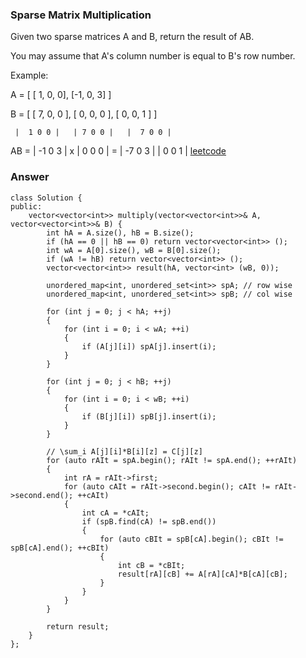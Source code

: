 ### Sparse Matrix Multiplication
Given two sparse matrices A and B, return the result of AB.

You may assume that A's column number is equal to B's row number.

Example:

A = [
  [ 1, 0, 0],
  [-1, 0, 3]
]

B = [
  [ 7, 0, 0 ],
  [ 0, 0, 0 ],
  [ 0, 0, 1 ]
]


     |  1 0 0 |   | 7 0 0 |   |  7 0 0 |
AB = | -1 0 3 | x | 0 0 0 | = | -7 0 3 |
                  | 0 0 1 |
[leetcode](https://leetcode.com/problems/sparse-matrix-multiplication/description/)

### Answer

	class Solution {
	public:
	    vector<vector<int>> multiply(vector<vector<int>>& A, vector<vector<int>>& B) {
	        int hA = A.size(), hB = B.size();
	        if (hA == 0 || hB == 0) return vector<vector<int>> ();
	        int wA = A[0].size(), wB = B[0].size();
	        if (wA != hB) return vector<vector<int>> ();
	        vector<vector<int>> result(hA, vector<int> (wB, 0));
	        
	        unordered_map<int, unordered_set<int>> spA; // row wise
	        unordered_map<int, unordered_set<int>> spB; // col wise
	        
	        for (int j = 0; j < hA; ++j)
	        {
	            for (int i = 0; i < wA; ++i)
	            {
	                if (A[j][i]) spA[j].insert(i);
	            }
	        }
	        
	        for (int j = 0; j < hB; ++j)
	        {
	            for (int i = 0; i < wB; ++i)
	            {
	                if (B[j][i]) spB[j].insert(i);
	            }
	        }
	        
	        // \sum_i A[j][i]*B[i][z] = C[j][z]
	        for (auto rAIt = spA.begin(); rAIt != spA.end(); ++rAIt)
	        {
	            int rA = rAIt->first;
	            for (auto cAIt = rAIt->second.begin(); cAIt != rAIt->second.end(); ++cAIt)
	            {
	                int cA = *cAIt;
	                if (spB.find(cA) != spB.end()) 
	                {
	                    for (auto cBIt = spB[cA].begin(); cBIt != spB[cA].end(); ++cBIt)
	                    {
	                        int cB = *cBIt;
	                        result[rA][cB] += A[rA][cA]*B[cA][cB];
	                    }
	                }
	            }
	        }
	        
	        return result;
	    }
	};
